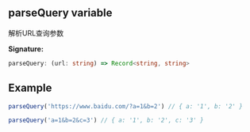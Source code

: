 ## parseQuery variable

解析URL查询参数

**Signature:**

```typescript
parseQuery: (url: string) => Record<string, string>
```

## Example

```ts
parseQuery('https://www.baidu.com/?a=1&b=2') // { a: '1', b: '2' }

parseQuery('a=1&b=2&c=3') // { a: '1', b: '2', c: '3' }
```
